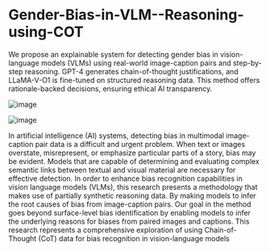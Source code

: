 # Gender-Bias-in-VLM--Reasoning-using-COT
We propose an explainable system for detecting gender bias in vision-language models (VLMs) using real-world image-caption pairs and step-by-step reasoning. GPT-4 generates chain-of-thought justifications, and LLaMA-V-O1 is fine-tuned on structured reasoning data. This method offers rationale-backed decisions, ensuring ethical AI transparency.

![image](https://github.com/user-attachments/assets/735f6716-9081-4cab-a2e5-6e8bc836a43f)


![image](https://github.com/user-attachments/assets/04755eb9-a920-4d9c-a003-1fd6d66d6232)


In artificial intelligence (AI) systems, detecting bias in multimodal image-caption pair data is a difficult and urgent
problem. When text or images overstate, misrepresent, or
emphasize particular parts of a story, bias may be evident. Models that are capable of determining and evaluating complex semantic links between textual and visual
material are necessary for effective detection. In order to
enhance bias recognition capabilities in vision language
models (VLMs), this research presents a methodology that
makes use of partially synthetic reasoning data. By making
models to infer the root causes of bias from image-caption
pairs. Our goal in the method goes beyond surface-level
bias identification by enabling models to infer the underlying reasons for biases from paired images and captions.
This research represents a comprehensive exploration of using Chain-of-Thought (CoT) data for bias recognition in
vision-language models
